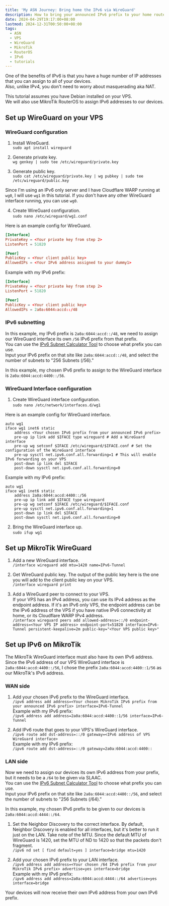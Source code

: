 ```yaml
---
title: 'My ASN Journey: Bring home the IPv6 via WireGuard'
description: How to bring your announced IPv6 prefix to your home router using WireGuard on MikroTik
date: 2024-04-29T19:17:00+08:00
lastmod: 2024-12-31T00:50:00+08:00
tags:
  - ASN
  - VPS
  - WireGuard
  - MikroTik
  - RouterOS
  - IPv6
  - tutorials
---
```

One of the benefits of IPv6 is that you have a huge number of IP addresses that you can assign to all of your devices.\
Also, unlike IPv4, you don't need to worry about masquerading aka NAT.

This tutorial assumes you have Debian installed on your VPS.\
We will also use MikroTik RouterOS to assign IPv6 addresses to our devices.

## Set up WireGuard on your VPS

### WireGuard configuration

1. Install WireGuard.\
`sudo apt install wireguard`

2. Generate private key.\
`wg genkey | sudo tee /etc/wireguard/private.key`

3. Generate public key.\
`sudo cat /etc/wireguard/private.key | wg pubkey | sudo tee /etc/wireguard/public.key`

Since I'm using an IPv6 only server and I have Cloudflare WARP running at `wg0`, I will use `wg1` in this tutorial. If you don't have any other WireGuard interface running, you can use `wg0`.

4. Create WireGuard configuration.\
`sudo nano /etc/wireguard/wg1.conf`

Here is an example config for WireGuard.

```conf
[Interface]
PrivateKey = <Your private key from step 2>
ListenPort = 51820

[Peer]
PublicKey = <Your client public key>
AllowedIPs = <Your IPv6 address assigned to your dummy1>
```

Example with my IPv6 prefix:

```conf
[Interface]
PrivateKey = <Your private key from step 2>
ListenPort = 51820

[Peer]
PublicKey = <Your client public key>
AllowedIPs = 2a0a:6044:accd::/48
```

### IPv6 subnetting

In this example, my IPv6 prefix is `2a0a:6044:accd::/48`, we need to assign our WireGuard interface its own `/56` IPv6 prefix from that prefix.\
You can use the [IPv6 Subnet Calculator Tool] to choose what prefix you can use.\
Input your IPv6 prefix on that site like `2a0a:6044:accd::/48`, and select the number of subnets to "256 Subnets (/56)."

In this example, my chosen IPv6 prefix to assign to the WireGuard interface is `2a0a:6044:accd:4400::/56`.

### WireGuard Interface configuration

1. Create WireGuard interface configuration.\
`sudo nano /etc/network/interfaces.d/wg1`

Here is an example config for WireGuard interface.

```text
auto wg1
iface wg1 inet6 static
    address <Your chosen IPv6 prefix from your announced IPv6 prefix>
    pre-up ip link add $IFACE type wireguard # Add a WireGuard interface
    pre-up wg setconf $IFACE /etc/wireguard/$IFACE.conf # Set the configuration of the WireGuard interface
    pre-up sysctl net.ipv6.conf.all.forwarding=1 # This will enable IPv6 forwarding on your VPS
    post-down ip link del $IFACE
    post-down sysctl net.ipv6.conf.all.forwarding=0
```

Example with my IPv6 prefix:

```text
auto wg1
iface wg1 inet6 static
    address 2a0a:6044:accd:4400::/56
    pre-up ip link add $IFACE type wireguard
    pre-up wg setconf $IFACE /etc/wireguard/$IFACE.conf
    pre-up sysctl net.ipv6.conf.all.forwarding=1
    post-down ip link del $IFACE
    post-down sysctl net.ipv6.conf.all.forwarding=0
```

2. Bring the WireGuard interface up.\
`sudo ifup wg1`

## Set up MikroTik WireGuard

1. Add a new WireGuard interface.\
`/interface wireguard add mtu=1420 name=IPv6-Tunnel`

2. Get WireGuard public key. The output of the public key here is the one you will add to the client public key on your VPS.\
`/interface wireguard print`

3. Add a WireGuard peer to connect to your VPS.\
If your VPS has an IPv4 address, you can use its IPv4 address as the endpoint address. If it's an IPv6 only VPS, the endpoint address can be the IPv6 address of the VPS if you have native IPv6 connectivity at home, or its Cloudflare WARP IPv4 address.\
`/interface wireguard peers add allowed-address=::/0 endpoint-address=<Your VPS IP address> endpoint-port=51820 interface=IPv6-Tunnel persistent-keepalive=2m public-key="<Your VPS public key>"`

## Set up IPv6 on MikroTik

The MikroTik WireGuard interface must also have its own IPv6 address.\
Since the IPv6 address of our VPS WireGuard interface is `2a0a:6044:accd:4400::/56`, I chose the prefix `2a0a:6044:accd:4400::1/56` as our MikroTik's IPv6 address.

### WAN side

1. Add your chosen IPv6 prefix to the WireGuard interface.\
`/ipv6 address add address=<Your chosen MikroTik IPv6 prefix from your announced IPv6 prefix> interface=IPv6-Tunnel`\
Example with my IPv6 prefix:\
`/ipv6 address add address=2a0a:6044:accd:4400::1/56 interface=IPv6-Tunnel`

2. Add IPv6 route that goes to your VPS's WireGuard interface.\
`/ipv6 route add dst-address=::/0 gateway=<IPv6 address of VPS WireGuard interface>`\
Example with my IPv6 prefix:\
`/ipv6 route add dst-address=::/0 gateway=2a0a:6044:accd:4400::`

### LAN side

Now we need to assign our devices its own IPv6 address from your prefix, but it needs to be a `/64` to be given via SLAAC.\
You can use the [IPv6 Subnet Calculator Tool] to choose what prefix you can use.\
Input your IPv6 prefix on that site like `2a0a:6044:accd:4400::/56`, and select the number of subnets to "256 Subnets (/64)."

In this example, my chosen IPv6 prefix to be given to our devices is `2a0a:6044:accd:4444::/64`.

1. Set the Neighbor Discovery to the correct interface. By default, Neighbor Discovery is enabled for all interfaces, but it's better to run it just on the LAN. Take note of the MTU. Since the default MTU of WireGuard is 1420, set the MTU of ND to 1420 so that the packets don't fragment.\
`/ipv6 nd set [ find default=yes ] interface=bridge mtu=1420`

2. Add your chosen IPv6 prefix to your LAN interface.\
`/ipv6 address add address=<Your chosen /64 IPv6 prefix from your MikroTik IPv6 prefix> advertise=yes interface=bridge`\
Example with my IPv6 prefix:\
`/ipv6 address add address=2a0a:6044:accd:4444::/64 advertise=yes interface=bridge`

Your devices will now receive their own IPv6 address from your own IPv6 prefix.

[IPv6 Subnet Calculator Tool]: https://ipv6.tools/#eyJwYWdlIjoic3VicyIsInZhbHMiOnt9fQ==